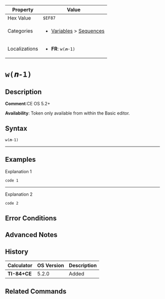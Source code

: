 | Property      | Value |
|---------------|-------|
| Hex Value     | `$EF87`|
| Categories    | <ul><li>[Variables](<../categories/Variables.md>) > [Sequences](<../categories/Variables.md#Sequences>)</li></ul> |
| Localizations | <ul><li><b>FR</b>: `w(𝒏-1)`</li></ul> |

# `w(𝒏-1)`

## Description


<b>Comment</b>:CE OS 5.2+

<b>Availability</b>: Token only available from within the Basic editor.

## Syntax
`w(𝒏-1)`

<hr>

## Examples

Explanation 1
```ti-basic
code 1
```
---
Explanation 2
```ti-basic
code 2
```

## Error Conditions


## Advanced Notes


## History
| Calculator | OS Version | Description |
|------------|------------|-------------|
| <b>TI-84+CE</b> | 5.2.0 | Added

## Related Commands

    